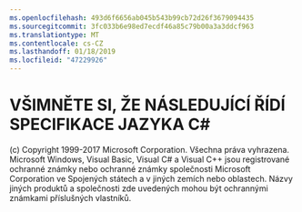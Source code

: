 ```yaml
---
ms.openlocfilehash: 493d6f6656ab045b543b99cb72d26f3679094435
ms.sourcegitcommit: 3fc033b6e98ed7ecdf46a85c79b00a3a3ddcf963
ms.translationtype: MT
ms.contentlocale: cs-CZ
ms.lasthandoff: 01/18/2019
ms.locfileid: "47229926"
---
```

<a name="the-following-notice-governs-the-c-spec"></a>VŠIMNĚTE SI, ŽE NÁSLEDUJÍCÍ ŘÍDÍ SPECIFIKACE JAZYKA C#
=====

(c) Copyright 1999-2017 Microsoft Corporation. Všechna práva vyhrazena.
Microsoft Windows, Visual Basic, Visual C# a Visual C++ jsou registrované ochranné známky nebo ochranné známky společnosti Microsoft Corporation ve Spojených státech a v jiných zemích nebo oblastech.
Názvy jiných produktů a společnosti zde uvedených mohou být ochrannými známkami příslušných vlastníků.
